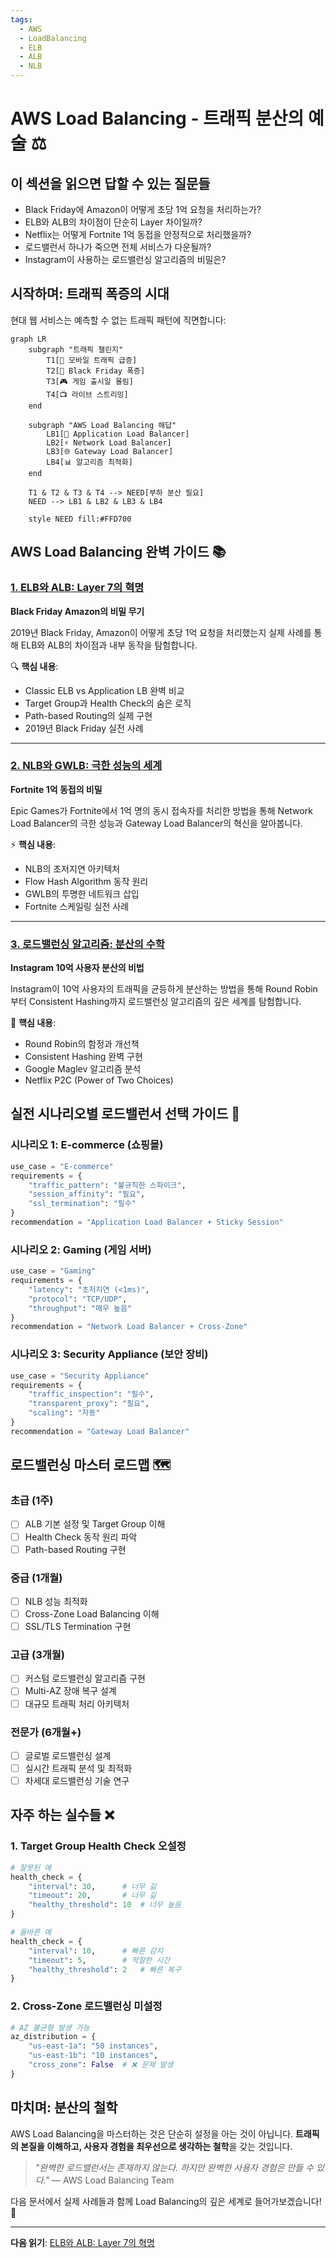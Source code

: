 ```yaml
---
tags:
  - AWS
  - LoadBalancing
  - ELB
  - ALB
  - NLB
---
```


# AWS Load Balancing - 트래픽 분산의 예술 ⚖️

## 이 섹션을 읽으면 답할 수 있는 질문들

- Black Friday에 Amazon이 어떻게 초당 1억 요청을 처리하는가?
- ELB와 ALB의 차이점이 단순히 Layer 차이일까?
- Netflix는 어떻게 Fortnite 1억 동접을 안정적으로 처리했을까?
- 로드밸런서 하나가 죽으면 전체 서비스가 다운될까?
- Instagram이 사용하는 로드밸런싱 알고리즘의 비밀은?

## 시작하며: 트래픽 폭증의 시대

현대 웹 서비스는 예측할 수 없는 트래픽 패턴에 직면합니다:

```mermaid
graph LR
    subgraph "트래픽 챌린지"
        T1[📱 모바일 트래픽 급증]
        T2[🛒 Black Friday 폭증]
        T3[🎮 게임 출시일 몰림]
        T4[📺 라이브 스트리밍]
    end
    
    subgraph "AWS Load Balancing 해답"
        LB1[🔄 Application Load Balancer]
        LB2[⚡ Network Load Balancer]
        LB3[🌐 Gateway Load Balancer]
        LB4[📊 알고리즘 최적화]
    end
    
    T1 & T2 & T3 & T4 --> NEED[부하 분산 필요]
    NEED --> LB1 & LB2 & LB3 & LB4
    
    style NEED fill:#FFD700
```

## AWS Load Balancing 완벽 가이드 📚

### [1. ELB와 ALB: Layer 7의 혁명](01-elb-alb.md)

**Black Friday Amazon의 비밀 무기**

2019년 Black Friday, Amazon이 어떻게 초당 1억 요청을 처리했는지 실제 사례를 통해 ELB와 ALB의 차이점과 내부 동작을 탐험합니다.

🔍 **핵심 내용**:

- Classic ELB vs Application LB 완벽 비교
- Target Group과 Health Check의 숨은 로직
- Path-based Routing의 실제 구현
- 2019년 Black Friday 실전 사례

---

### [2. NLB와 GWLB: 극한 성능의 세계](02-nlb-gwlb.md)

**Fortnite 1억 동접의 비밀**

Epic Games가 Fortnite에서 1억 명의 동시 접속자를 처리한 방법을 통해 Network Load Balancer의 극한 성능과 Gateway Load Balancer의 혁신을 알아봅니다.

⚡ **핵심 내용**:

- NLB의 초저지연 아키텍처
- Flow Hash Algorithm 동작 원리
- GWLB의 투명한 네트워크 삽입
- Fortnite 스케일링 실전 사례

---

### [3. 로드밸런싱 알고리즘: 분산의 수학](03-algorithms.md)

**Instagram 10억 사용자 분산의 비법**

Instagram이 10억 사용자의 트래픽을 균등하게 분산하는 방법을 통해 Round Robin부터 Consistent Hashing까지 로드밸런싱 알고리즘의 깊은 세계를 탐험합니다.

🧮 **핵심 내용**:

- Round Robin의 함정과 개선책
- Consistent Hashing 완벽 구현
- Google Maglev 알고리즘 분석
- Netflix P2C (Power of Two Choices)

## 실전 시나리오별 로드밸런서 선택 가이드 🎯

### 시나리오 1: E-commerce (쇼핑몰)

```python
use_case = "E-commerce"
requirements = {
    "traffic_pattern": "불규칙한 스파이크",
    "session_affinity": "필요",
    "ssl_termination": "필수"
}
recommendation = "Application Load Balancer + Sticky Session"
```

### 시나리오 2: Gaming (게임 서버)

```python
use_case = "Gaming"
requirements = {
    "latency": "초저지연 (<1ms)",
    "protocol": "TCP/UDP",
    "throughput": "매우 높음"
}
recommendation = "Network Load Balancer + Cross-Zone"
```

### 시나리오 3: Security Appliance (보안 장비)

```python
use_case = "Security Appliance"
requirements = {
    "traffic_inspection": "필수",
    "transparent_proxy": "필요",
    "scaling": "자동"
}
recommendation = "Gateway Load Balancer"
```

## 로드밸런싱 마스터 로드맵 🗺️

### 초급 (1주)

- [ ] ALB 기본 설정 및 Target Group 이해
- [ ] Health Check 동작 원리 파악
- [ ] Path-based Routing 구현

### 중급 (1개월)

- [ ] NLB 성능 최적화
- [ ] Cross-Zone Load Balancing 이해
- [ ] SSL/TLS Termination 구현

### 고급 (3개월)

- [ ] 커스텀 로드밸런싱 알고리즘 구현
- [ ] Multi-AZ 장애 복구 설계
- [ ] 대규모 트래픽 처리 아키텍처

### 전문가 (6개월+)

- [ ] 글로벌 로드밸런싱 설계
- [ ] 실시간 트래픽 분석 및 최적화
- [ ] 차세대 로드밸런싱 기술 연구

## 자주 하는 실수들 ❌

### 1. Target Group Health Check 오설정

```python
# 잘못된 예
health_check = {
    "interval": 30,      # 너무 긺
    "timeout": 20,       # 너무 긺
    "healthy_threshold": 10  # 너무 높음
}

# 올바른 예
health_check = {
    "interval": 10,      # 빠른 감지
    "timeout": 5,        # 적절한 시간
    "healthy_threshold": 2   # 빠른 복구
}
```

### 2. Cross-Zone 로드밸런싱 미설정

```python
# AZ 불균형 발생 가능
az_distribution = {
    "us-east-1a": "50 instances",
    "us-east-1b": "10 instances",
    "cross_zone": False  # ❌ 문제 발생
}
```

## 마치며: 분산의 철학

AWS Load Balancing을 마스터하는 것은 단순히 설정을 아는 것이 아닙니다. **트래픽의 본질을 이해하고, 사용자 경험을 최우선으로 생각하는 철학**을 갖는 것입니다.

> *"완벽한 로드밸런서는 존재하지 않는다. 하지만 완벽한 사용자 경험은 만들 수 있다."*
> — AWS Load Balancing Team

다음 문서에서 실제 사례들과 함께 Load Balancing의 깊은 세계로 들어가보겠습니다! 🚀

---

**다음 읽기**: [ELB와 ALB: Layer 7의 혁명](01-elb-alb.md)
